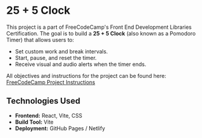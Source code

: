 # 25 + 5 Clock

This project is a part of FreeCodeCamp's Front End Development Libraries Certification. The goal is to build a **25 + 5 Clock** (also known as a Pomodoro Timer) that allows users to:
- Set custom work and break intervals.
- Start, pause, and reset the timer.
- Receive visual and audio alerts when the timer ends.

All objectives and instructions for the project can be found here:  
[FreeCodeCamp Project Instructions](https://www.freecodecamp.org/learn/front-end-development-libraries/front-end-development-libraries-projects/build-a-25--5-clock)

## Technologies Used
- **Frontend:** React, Vite, CSS
- **Build Tool:** Vite
- **Deployment:** GitHub Pages / Netlify
